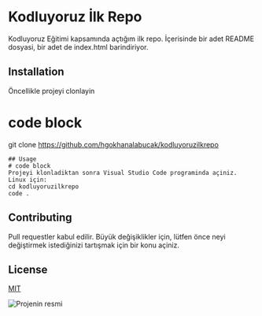 # Kodluyoruz İlk Repo
Kodluyoruz Eğitimi kapsamında açtığım ilk repo. İçerisinde bir adet README dosyasi, bir adet de index.html barindiriyor.
## Installation
Öncellikle projeyi clonlayin
# code block
git clone https://github.com/hgokhanalabucak/kodluyoruzilkrepo
```
## Usage
# code block
Projeyi klonladiktan sonra Visual Studio Code programinda açiniz.
Linux için:
cd kodluyoruzilkrepo
code .
```
## Contributing
Pull requestler kabul edilir. Büyük değişiklikler için, lütfen önce neyi değiştirmek istediğinizi tartışmak için bir konu açiniz.
## License
[MIT](https://choosealicense.com/licenses/mit/)

![Projenin resmi](https://github.com/hgokhanalabucak/kodluyoruzilkrepo)

